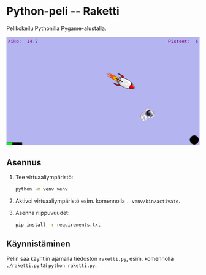 # Python-peli -- Raketti

Pelikokeilu Pythonilla Pygame-alustalla.

![Game screenshot](screenshot.png)

## Asennus

1. Tee virtuaaliympäristö:
   ```sh
   python -m venv venv
   ```

2. Aktivoi virtuaaliympäristö esim. komennolla `. venv/bin/activate`.

3. Asenna riippuvuudet:
   ```sh
   pip install -r requirements.txt
   ```

## Käynnistäminen

Pelin saa käyntiin ajamalla tiedoston `raketti.py`, esim. komennolla
`./raketti.py` tai `python raketti.py`.
